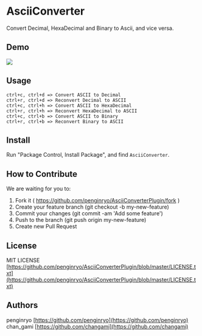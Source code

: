 AsciiConverter
====

Convert Decimal, HexaDecimal and Binary to Ascii, and vice versa.

Demo
---

<img src="http://penginryo.github.io/AsciiConverterPlugin/demo.gif">

Usage
---

```
ctrl+c, ctrl+d => Convert ASCII to Decimal
ctrl+r, ctrl+d => Reconvert Decimal to ASCII
ctrl+c, ctrl+h => Convert ASCII to HexaDecimal
ctrl+r, ctrl+h => Reconvert HexaDecimal to ASCII
ctrl+c, ctrl+b => Convert ASCII to Binary
ctrl+r, ctrl+b => Reconvert Binary to ASCII
```

Install
---

Run "Package Control, Install Package", and find `AsciiConverter`.

How to Contribute
---

We are waiting for you to:

1. Fork it ( https://github.com/penginryo/AsciiConverterPlugin/fork )
2. Create your feature branch (git checkout -b my-new-feature)
3. Commit your changes (git commit -am 'Add some feature')
4. Push to the branch (git push origin my-new-feature)
5. Create new Pull Request

License
---

MIT LICENSE  
[https://github.com/penginryo/AsciiConverterPlugin/blob/master/LICENSE.txt](https://github.com/penginryo/AsciiConverterPlugin/blob/master/LICENSE.txt)

Authors
---

penginryo [https://github.com/penginryo](https://github.com/penginryo)  
chan_gami [https://github.com/changami](https://github.com/changami)
